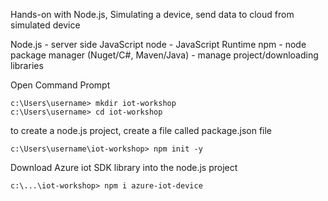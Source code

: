
Hands-on with Node.js, Simulating a device, send data to cloud from simulated device

Node.js - server side JavaScript
node - JavaScript Runtime
npm - node package manager (Nuget/C#, Maven/Java) 
      - manage project/downloading libraries

Open Command Prompt

```
c:\Users\username> mkdir iot-workshop
c:\Users\username> cd iot-workshop

```

to create a node.js project, create a file called package.json file

```
c:\Users\username\iot-workshop> npm init -y
```

Download Azure iot SDK library into the node.js project
```
c:\...\iot-workshop> npm i azure-iot-device
```
